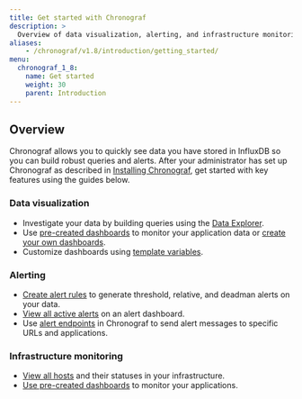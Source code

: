 ```yaml
---
title: Get started with Chronograf
description: >
  Overview of data visualization, alerting, and infrastructure monitoring features available in Chronograf.
aliases:
    - /chronograf/v1.8/introduction/getting_started/
menu:
  chronograf_1_8:
    name: Get started
    weight: 30
    parent: Introduction
---
```


## Overview
Chronograf allows you to quickly see data you have stored in InfluxDB so you can build robust queries and alerts. After your administrator has set up Chronograf as described in [Installing Chronograf](/chronograf/v1.8/introduction/installation), get started with key features using the guides below.

### Data visualization
* Investigate your data by building queries using the [Data Explorer](/chronograf/v1.8/guides/querying-data/).
* Use [pre-created dashboards](/chronograf/v1.8/guides/using-precreated-dashboards/) to monitor your application data or [create your own dashboards](/chronograf/v1.8/guides/create-a-dashboard/).
* Customize dashboards using [template variables](/chronograf/v1.8/guides/dashboard-template-variables/).

### Alerting
* [Create alert rules](/chronograf/v1.8/guides/create-alert-rules/) to generate threshold, relative, and deadman alerts on your data.
* [View all active alerts](/chronograf/v1.8/guides/create-alert-rules/#step-2-view-the-alerts) on an alert dashboard.
* Use [alert endpoints](/chronograf/v1.8/guides/configuring-alert-endpoints/) in Chronograf to send alert messages to specific URLs and applications.

### Infrastructure monitoring
* [View all hosts](/chronograf/v1.8/guides/monitoring-influxenterprise-clusters/#step-4-explore-the-monitoring-data-in-chronograf) and their statuses in your infrastructure.
* [Use pre-created dashboards](/chronograf/v1.8/guides/using-precreated-dashboards/) to monitor your applications.
